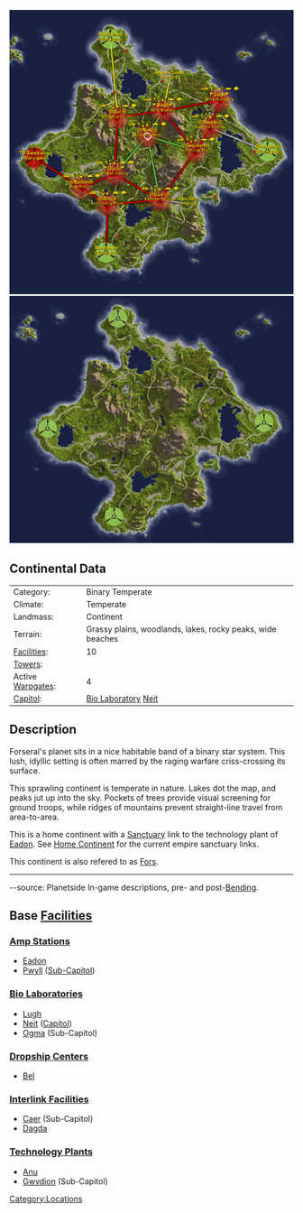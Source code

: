 ![](images/ForseralMap.jpg "fig:ForseralMap.jpg")
![](images/Forseral_Terrain.jpg "fig:Forseral_Terrain.jpg")

## Continental Data

|                                  |                                                            |
| -------------------------------- | ---------------------------------------------------------- |
| Category:                        | Binary Temperate                                           |
| Climate:                         | Temperate                                                  |
| Landmass:                        | Continent                                                  |
| Terrain:                         | Grassy plains, woodlands, lakes, rocky peaks, wide beaches |
| [Facilities](Facilities.md):     | 10                                                         |
| [Towers](Towers.md):             |                                                            |
| Active [Warpgates](Warpgate.md): | 4                                                          |
| [Capitol](Capitol.md):           | [Bio Laboratory](Bio_Laboratory.md) [Neit](../facilities/Neit.md)        |

## Description

Forseral's planet sits in a nice habitable band of a binary star system.
This lush, idyllic setting is often marred by the raging warfare
criss-crossing its surface.

This sprawling continent is temperate in nature. Lakes dot the map, and
peaks jut up into the sky. Pockets of trees provide visual screening for
ground troops, while ridges of mountains prevent straight-line travel
from area-to-area.

This is a home continent with a [Sanctuary](Sanctuary.md) link
to the technology plant of [Eadon](../facilities/Eadon.md). See [Home
Continent](Home_Continent.md) for the current empire sanctuary
links.

This continent is also refered to as
[Fors](../terminology/Acronyms_and_Slang.md).

---

--source: Planetside In-game descriptions, pre- and
post-[Bending](Bending.md).

## Base [Facilities](Facilities.md)

### [Amp Stations](Amp_Station.md)

- [Eadon](../facilities/Eadon.md)
- [Pwyll](../facilities/Pwyll.md) ([Sub-Capitol](Sub-Capitol.md))

### [Bio Laboratories](Bio_Laboratory.md)

- [Lugh](../facilities/Lugh.md)
- [Neit](../facilities/Neit.md) ([Capitol](Capitol.md))
- [Ogma](../facilities/Ogma.md) (Sub-Capitol)

### [Dropship Centers](Dropship_Center.md)

- [Bel](../facilities/Bel.md)

### [Interlink Facilities](Interlink_Facilities.md)

- [Caer](../facilities/Caer.md) (Sub-Capitol)
- [Dagda](../facilities/Dagda.md)

### [Technology Plants](Technology_Plant.md)

- [Anu](../facilities/Anu.md)
- [Gwydion](../facilities/Gwydion.md) (Sub-Capitol)

[Category:Locations](Category:Locations.md)
